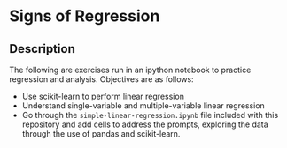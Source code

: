 # Signs of Regression

## Description

The following are exercises run in an ipython notebook to practice regression and analysis.  Objectives are as follows:

* Use scikit-learn to perform linear regression
* Understand single-variable and multiple-variable linear regression
* Go through the `simple-linear-regression.ipynb` file included with this repository and add cells to address the prompts, exploring the data through the use of pandas and scikit-learn.
